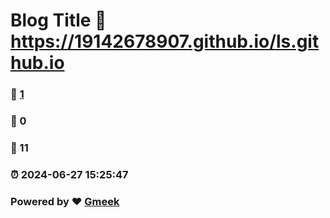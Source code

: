 # Blog Title :link: https://19142678907.github.io/ls.github.io 
### :page_facing_up: [1](https://19142678907.github.io/ls.github.io/tag.html) 
### :speech_balloon: 0 
### :hibiscus: 11 
### :alarm_clock: 2024-06-27 15:25:47 
### Powered by :heart: [Gmeek](https://github.com/Meekdai/Gmeek)
